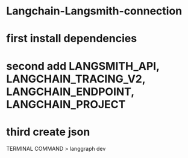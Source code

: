 # Langchain-Langsmith-connection

# first install dependencies
# second add LANGSMITH_API, LANGCHAIN_TRACING_V2, LANGCHAIN_ENDPOINT, LANGCHAIN_PROJECT
# third create json

TERMINAL COMMAND > langgraph dev
